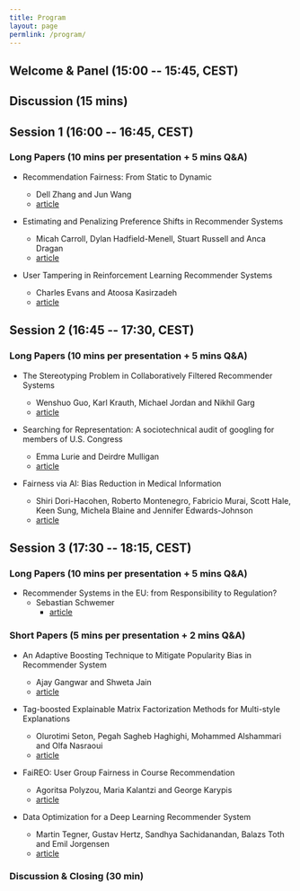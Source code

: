 ```yaml
---
title: Program
layout: page
permlink: /program/
---
```


## Welcome & Panel (15:00 -- 15:45, CEST)

## Discussion (15 mins)

## Session 1 (16:00 -- 16:45, CEST)


### Long Papers (10 mins per presentation + 5 mins Q&A)


* Recommendation Fairness: From Static to Dynamic
	* Dell Zhang and Jun Wang
	* [article](https://arxiv.org/abs/2109.03150)

* Estimating and Penalizing Preference Shifts in Recommender Systems
	* Micah Carroll, Dylan Hadfield-Menell, Stuart Russell and Anca Dragan
	* [article]()
	
* User Tampering in Reinforcement Learning Recommender Systems
  * Charles Evans and Atoosa Kasirzadeh
  * [article](https://arxiv.org/abs/2109.04083)

## Session 2 (16:45 -- 17:30, CEST)

### Long Papers (10 mins per presentation + 5 mins Q&A)

* The Stereotyping Problem in Collaboratively Filtered Recommender Systems
  * Wenshuo Guo, Karl Krauth, Michael Jordan and Nikhil Garg
  * [article](https://arxiv.org/abs/2106.12622)

* Searching for Representation: A sociotechnical audit of googling for members of U.S. Congress
  * Emma Lurie and Deirdre Mulligan
  * [article]()

* Fairness via AI: Bias Reduction in Medical Information
  * Shiri Dori-Hacohen, Roberto Montenegro, Fabricio Murai, Scott Hale, Keen Sung, Michela Blaine and Jennifer Edwards-Johnson
  * [article]()


## Session 3 (17:30 -- 18:15, CEST)

### Long Papers (10 mins per presentation + 5 mins Q&A)

* Recommender Systems in the EU: from Responsibility to Regulation?
  * Sebastian Schwemer
	* [article](https://papers.ssrn.com/sol3/papers.cfm?abstract_id=3923003)
	
### Short Papers (5 mins per presentation + 2 mins Q&A)

* An Adaptive Boosting Technique to Mitigate Popularity Bias in Recommender System
	* Ajay Gangwar and Shweta Jain
	* [article](http://arxiv.org/abs/2109.05677)

* Tag-boosted Explainable Matrix Factorization Methods for Multi-style Explanations
  * Olurotimi Seton, Pegah Sagheb Haghighi, Mohammed Alshammari and Olfa Nasraoui
  * [article]()

* FaiREO: User Group Fairness in Course Recommendation
  * Agoritsa Polyzou, Maria Kalantzi and George Karypis
  * [article](https://arxiv.org/abs/2109.05931)

	
* Data Optimization for a Deep Learning Recommender System
  * Martin Tegner, Gustav Hertz, Sandhya Sachidanandan, Balazs Toth and Emil Jorgensen
  * [article](https://arxiv.org/abs/2106.11218) 


### Discussion & Closing (30 min)













